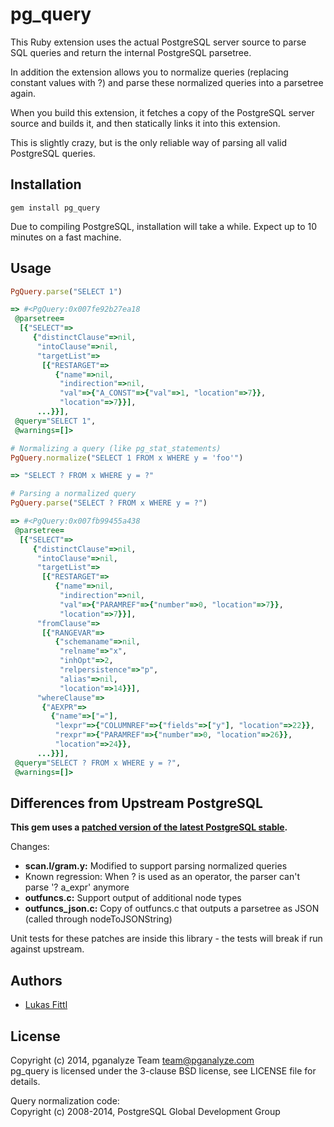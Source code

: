 pg_query
========

This Ruby extension uses the actual PostgreSQL server source to parse SQL queries and return the internal PostgreSQL parsetree.

In addition the extension allows you to normalize queries (replacing constant values with ?) and parse these normalized queries into a parsetree again.

When you build this extension, it fetches a copy of the PostgreSQL server source and builds it, and then statically links it into this extension.

This is slightly crazy, but is the only reliable way of parsing all valid PostgreSQL queries.

Installation
------------

```
gem install pg_query
```

Due to compiling PostgreSQL, installation will take a while. Expect up to 10 minutes on a fast machine.

Usage
-----

```ruby
PgQuery.parse("SELECT 1")

=> #<PgQuery:0x007fe92b27ea18
 @parsetree=
  [{"SELECT"=>
     {"distinctClause"=>nil,
      "intoClause"=>nil,
      "targetList"=>
       [{"RESTARGET"=>
          {"name"=>nil,
           "indirection"=>nil,
           "val"=>{"A_CONST"=>{"val"=>1, "location"=>7}},
           "location"=>7}}],
      ...}}],
 @query="SELECT 1",
 @warnings=[]>

# Normalizing a query (like pg_stat_statements)
PgQuery.normalize("SELECT 1 FROM x WHERE y = 'foo'")

=> "SELECT ? FROM x WHERE y = ?"

# Parsing a normalized query
PgQuery.parse("SELECT ? FROM x WHERE y = ?")

=> #<PgQuery:0x007fb99455a438
 @parsetree=
  [{"SELECT"=>
     {"distinctClause"=>nil,
      "intoClause"=>nil,
      "targetList"=>
       [{"RESTARGET"=>
          {"name"=>nil,
           "indirection"=>nil,
           "val"=>{"PARAMREF"=>{"number"=>0, "location"=>7}},
           "location"=>7}}],
      "fromClause"=>
       [{"RANGEVAR"=>
          {"schemaname"=>nil,
           "relname"=>"x",
           "inhOpt"=>2,
           "relpersistence"=>"p",
           "alias"=>nil,
           "location"=>14}}],
      "whereClause"=>
       {"AEXPR"=>
         {"name"=>["="],
          "lexpr"=>{"COLUMNREF"=>{"fields"=>["y"], "location"=>22}},
          "rexpr"=>{"PARAMREF"=>{"number"=>0, "location"=>26}},
          "location"=>24}},
      ...}}],
 @query="SELECT ? FROM x WHERE y = ?",
 @warnings=[]>
```

Differences from Upstream PostgreSQL
------------------------------------

**This gem uses a [patched version of the latest PostgreSQL stable](https://github.com/pganalyze/postgres/compare/REL9_3_STABLE...pg_query).**

Changes:
* **scan.l/gram.y:** Modified to support parsing normalized queries
 * Known regression: When ? is used as an operator, the parser can't parse '? a_expr' anymore
* **outfuncs.c:** Support output of additional node types
* **outfuncs_json.c:** Copy of outfuncs.c that outputs a parsetree as JSON (called through nodeToJSONString)

Unit tests for these patches are inside this library - the tests will break if run against upstream.

Authors
-------

- [Lukas Fittl](mailto:lukas@fittl.com)

License
-------

Copyright (c) 2014, pganalyze Team <team@pganalyze.com><br>
pg_query is licensed under the 3-clause BSD license, see LICENSE file for details.

Query normalization code:<br>
Copyright (c) 2008-2014, PostgreSQL Global Development Group

